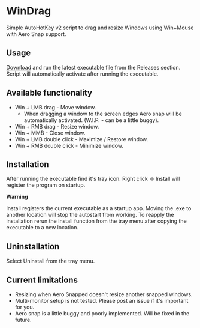 # WinDrag
Simple AutoHotKey v2 script to drag and resize Windows using Win+Mouse with Aero Snap support.

## Usage
[Download](https://github.com/MinikPLayer/WinDrag/releases/latest) and run the latest executable file from the Releases section.
Script will automatically activate after running the executable.

## Available functionality
* Win + LMB drag - Move window.
  - When dragging a window to the screen edges Aero snap will be automatically activated. (W.I.P. - can be a little buggy).
* Win + RMB drag - Resize window.
* Win + MMB - Close window.
* Win + LMB double click - Maximize / Restore window.
* Win + RMB double click - Minimize window.

## Installation
After running the executable find it's tray icon. Right click -> Install will register the program on startup. 

**Warning** 

Install registers the current executable as a startup app. Moving the .exe to another location will stop the autostart from working. To reapply the installation rerun the Install function from the tray menu after copying the executable to a new location.


## Uninstallation
Select Uninstall from the tray menu.


## Current limitations
* Resizing when Aero Snapped doesn't resize another snapped windows.
* Multi-monitor setup is not tested. Please post an issue if it's important for you.
* Aero snap is a little buggy and poorly implemented. Will be fixed in the future.

